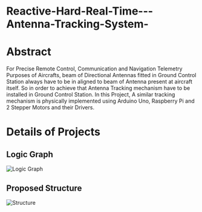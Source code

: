 # Reactive-Hard-Real-Time---Antenna-Tracking-System-

# Abstract 
For Precise Remote Control, Communication and Navigation Telemetry Purposes of Aircrafts, beam of Directional Antennas fitted in Ground Control Station always have to be in aligned to beam of Antenna present at aircraft itself. So in order to achieve that Antenna Tracking mechanism have to be installed in Ground Control Station. In this Project, A similar tracking mechanism is physically implemented using Arduino Uno, Raspberry Pi and 2 Stepper Motors and their Drivers.

# Details of Projects
## Logic Graph 
![Logic Graph](https://user-images.githubusercontent.com/68690657/181877363-d2cebcaa-b399-41d7-9e29-a005328bfdfa.PNG)

## Proposed Structure 
![Structure](https://user-images.githubusercontent.com/68690657/181877512-a0f3ff63-63cb-46a8-b932-6e0a638aca74.jpg)

